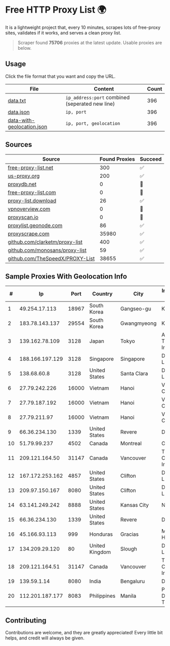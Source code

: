 
# Free HTTP Proxy List 🌍

It is a lightweight project that, every 10 minutes, scrapes lots of free-proxy sites, validates if it works, and serves a clean proxy list.


> Scraper found **75706** proxies at the latest update. Usable proxies are below.

## Usage

Click the file format that you want and copy the URL.


|File|Content|Count|
|----|-------|-----|
|[data.txt](https://raw.githubusercontent.com/themiralay/Proxy-List-World/master/data.txt)|`ip_address:port` combined (seperated new line)|396|
|[data.json](https://raw.githubusercontent.com/themiralay/Proxy-List-World/master/data.json)|`ip, port`|396|
|[data-with-geolocation.json](https://raw.githubusercontent.com/themiralay/Proxy-List-World/master/data-with-geolocation.json)|`ip, port, geolocation`|396|

## Sources

|Source|Found Proxies|Succeed|
|------|-------------|-------|
|[free-proxy-list.net](https://free-proxy-list.net)|300|✅|
|[us-proxy.org](https://www.us-proxy.org)|200|✅|
|[proxydb.net](http://proxydb.net)|0|🚫|
|[free-proxy-list.com](https://free-proxy-list.com/?page=&port=&type%5B%5D=http&type%5B%5D=https&up_time=0&search=Search)|0|🚫|
|[proxy-list.download](https://www.proxy-list.download/HTTP)|26|✅|
|[vpnoverview.com](https://vpnoverview.com/privacy/anonymous-browsing/free-proxy-servers)|0|🚫|
|[proxyscan.io](https://www.proxyscan.io)|0|🚫|
|[proxylist.geonode.com](https://proxylist.geonode.com/api/proxy-list?limit=300&page=1&sort_by=lastChecked&sort_type=desc&protocols=http,https)|86|✅|
|[proxyscrape.com](https://api.proxyscrape.com/v2/?request=displayproxies&protocol=http&timeout=10000&country=all&ssl=all&anonymity=all)|35980|✅|
|[github.com/clarketm/proxy-list](https://raw.githubusercontent.com/clarketm/proxy-list/master/proxy-list-raw.txt)|400|✅|
|[github.com/monosans/proxy-list](https://raw.githubusercontent.com/monosans/proxy-list/main/proxies/http.txt)|59|✅|
|[github.com/TheSpeedX/PROXY-List](https://raw.githubusercontent.com/TheSpeedX/PROXY-List/master/http.txt)|38655|✅|


## Sample Proxies With Geolocation Info

|#|Ip|Port|Country|City|Internet Service Provider|
|-|--|----|-------|----|-------------------------|
|1|49.254.17.113|18967|South Korea|Gangseo-gu|Korea Telecom|
|2|183.78.143.137|29554|South Korea|Gwangmyeong|Korea Telecom|
|3|139.162.78.109|3128|Japan|Tokyo|Akamai Technologies, Inc.|
|4|188.166.197.129|3128|Singapore|Singapore|DigitalOcean, LLC|
|5|138.68.60.8|3128|United States|Santa Clara|DigitalOcean, LLC|
|6|27.79.242.226|16000|Vietnam|Hanoi|Viettel Corporation|
|7|27.79.187.192|16000|Vietnam|Hanoi|Viettel Corporation|
|8|27.79.211.97|16000|Vietnam|Hanoi|Viettel Corporation|
|9|66.36.234.130|1339|United States|Revere|DediOutlet, LLC|
|10|51.79.99.237|4502|Canada|Montreal|OVH SAS|
|11|209.121.164.50|31147|Canada|Vancouver|TELUS Communications Inc.|
|12|167.172.253.162|4857|United States|Clifton|DigitalOcean, LLC|
|13|209.97.150.167|8080|United States|Clifton|DigitalOcean, LLC|
|14|63.141.249.242|8888|United States|Kansas City|Nocix, LLC|
|15|66.36.234.130|1339|United States|Revere|DediOutlet, LLC|
|16|45.166.93.113|999|Honduras|Gracias|Multicable De Honduras|
|17|134.209.29.120|80|United Kingdom|Slough|DigitalOcean, LLC|
|18|209.121.164.51|31147|Canada|Vancouver|TELUS Communications Inc.|
|19|139.59.1.14|8080|India|Bengaluru|DIGITALOCEAN|
|20|112.201.187.177|8083|Philippines|Manila|Philippine Long Distance Telephone Co.|



## Contributing

Contributions are welcome, and they are greatly appreciated! Every
little bit helps, and credit will always be given.

